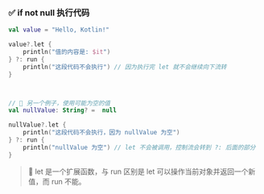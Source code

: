 ### ✅ if not null 执行代码

```kotlin
val value = "Hello, Kotlin!"

value?.let {
    println("值的内容是: $it")
} ?: run {
    println("这段代码不会执行") // 因为执行完 let 就不会继续向下流转
}



// 🚀 另一个例子，使用可能为空的值
val nullValue: String? =  null

nullValue?.let {
    println("这段代码不会执行，因为 nullValue 为空")
} ?: run {
    println("nullValue 为空") // let 不会被调用，控制流会转到 ?: 后面的部分
}
```

> 🤔 let 是一个扩展函数，与 run 区别是 let 可以操作当前对象并返回一个新值，而 run 不能。

